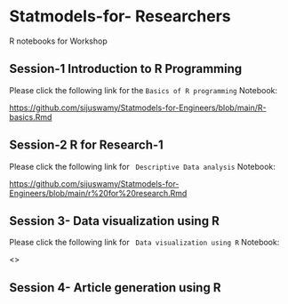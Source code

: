 # Statmodels-for- Researchers
R notebooks for Workshop

## Session-1 Introduction to R Programming

Please click the following link for the `Basics of R programming` Notebook:

<https://github.com/sijuswamy/Statmodels-for-Engineers/blob/main/R-basics.Rmd>

## Session-2 R for Research-1

Please click the following link for ` Descriptive Data analysis` Notebook:

<https://github.com/sijuswamy/Statmodels-for-Engineers/blob/main/r%20for%20research.Rmd>


## Session 3- Data visualization using R

Please click the following link for ` Data visualization using R` Notebook:

<>

## Session 4-  Article generation using R

